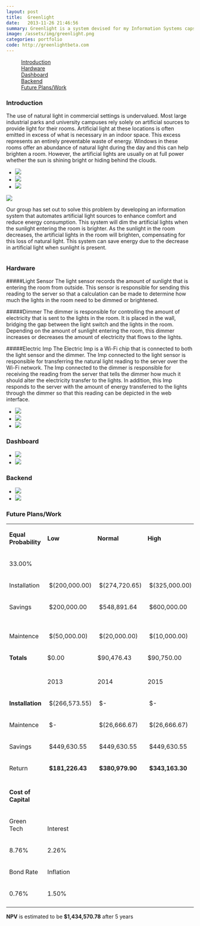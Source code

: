 ```yaml
---
layout: post
title:  Greenlight
date:   2013-11-26 21:46:56
summary: Greenlight is a system devised for my Information Systems capstone project. It harnesses this idea of daylight harvesting -- adjusting artificial lighting in accordance with natural lighting -- wirelessly. By connecting together 3 components - a dimmer, a sensor, and a backend server - we created a system that had potential for saving up to 70% of lighting costs. 
image: /assets/img/greenlight.png
categories: portfolio
code: http://greenlightbeta.com
---
```


<div data-magellan-expedition="fixed">
    <dl class="sub-nav">
        <dd data-magellan-arrival="intro"><a href="#intro">Introduction</a></dd>
        <dd data-magellan-arrival="hardware"><a href="#hardware">Hardware</a></dd>
        <dd data-magellan-arrival="dashboard"><a href="#dashboard">Dashboard</a></dd>
        <dd data-magellan-arrival="back"><a href="#back">Backend</a></dd>
        <dd data-magellan-arrival="discuss"><a href="#discuss">Future Plans/Work</a></dd>
    </dl>
</div>

 
<a name="intro"></a>
<h3 data-magellan-destination="intro">Introduction</h3>

The use of natural light in commercial settings is undervalued. Most large industrial parks and university campuses rely solely on artificial sources to provide light for their rooms. Artificial light at these locations is often emitted in excess of what is necessary in an indoor space. This excess represents an entirely preventable waste of energy. Windows in these rooms offer an abundance of natural light during the day and this can help brighten a room. However, the artificial lights are usually on at full power whether the sun is shining bright or hiding behind the clouds. 

<ul class="small-block-grid-3">
    <li><img class="th" src="/assets/img/greenlight/intro_1.png"></li>
    <li><img class="th" src="/assets/img/greenlight/intro_2.png"></li>
    <li><img class="th" src="/assets/img/greenlight/intro_3.png"></li>
</ul>

<div class="row">
    <div class="medium-8 columns">
        <img class="th" src="/assets/img/greenlight/greenlight_intro.jpg">
    </div>
    <div class="medium-4 columns">
    <p>Our group has set out to solve this problem by developing an information system that automates artificial light sources to enhance comfort and reduce energy consumption. This system will dim the artificial lights when the sunlight entering the room is brighter. As the sunlight in the room decreases, the artificial lights in the room will brighten, compensating for this loss of natural light. This system can save energy due to the decrease in artificial light when sunlight is present. </p>
    </div>
</div>

<a name="hardware"></a>
<h3 data-magellan-destination="hardware">Hardware</h3>

#####Light Sensor
The light sensor records the amount of sunlight that is entering the room from outside. This sensor is responsible for sending this reading to the server so that a calculation can be made to determine how much the lights in the room need to be dimmed or brightened.

#####Dimmer
The dimmer is responsible for controlling the amount of electricity that is sent to the lights in the room. It is placed in the wall, bridging the gap between the light switch and the lights in the room. Depending on the amount of sunlight entering the room, this dimmer increases or decreases the amount of electricity that flows to the lights.


#####Electric Imp
The Electric Imp is a Wi-Fi chip that is connected to both the light sensor and the dimmer. The Imp connected to the light sensor is responsible for transferring the natural light reading to the server over the Wi-Fi network. The Imp connected to the dimmer is responsible for receiving the reading from the server that tells the dimmer how much it should alter the electricity transfer to the lights. In addition, this Imp responds to the server with the amount of energy transferred to the lights through the dimmer so that this reading can be depicted in the web interface.

<ul class="small-block-grid-3">
    <li><img class="th" src="/assets/img/greenlight/dimmer_v1_2.png"></li>
    <li><img class="th" src="/assets/img/greenlight/dimmer_v2_layout.png"></li>
    <li><img class="th" src="/assets/img/greenlight/dimmer_v2_picture.png"></li>
</ul>

<a name="dashboard"></a>
<h3 data-magellan-destination="dashboard">Dashboard</h3>

<ul class="small-block-grid-2">
    <li><img class="th" src="/assets/img/greenlight/dash_v1.png"></li>
    <li><img class="th" src="/assets/img/greenlight/dash_v2.png"></li>
</ul>

<a name="back"></a>
<h3 data-magellan-destination="back">Backend</h3>

<ul class="small-block-grid-2">
    <li><img class="th" src="/assets/img/greenlight/ERD_v1.png"></li>
    <li><img class="th" src="/assets/img/greenlight/server_setup.png"></li>
</ul>

<a name="discuss"></a>
<h3 data-magellan-destination="discuss">Future Plans/Work</h3>

<table >
 <tr >
  <td >
  <p class=MsoNormal><b>Equal Probability</b></p>
  </td>
  <td >
  <p class=MsoNormal><b>Low</b></p>
  </td>
  <td >
  <p class=MsoNormal><b>Normal</b></p>
  </td>
  <td >
  <p class=MsoNormal><b>High</b></p>
  </td>
  <td ></td>
  <td ></td>
 </tr>
 <tr >
  <td >
  <p class=MsoNormal>33.00%</p>
  </td>
  <td ></td>
  <td ></td>
  <td ></td>
  <td></td>
  <td ></td>
 </tr>
 <tr >
  <td >
  <p class=MsoNormal>Installation</p>
  </td>
  <td >
  <p class=MsoNormal><span style="mso-spacerun:yes">&nbsp;</span>$(200,000.00)</p>
  </td>
  <td >
  <p class=MsoNormal><span style="mso-spacerun:yes">&nbsp;</span>$(274,720.65)</p>
  </td>
  <td >
  <p class=MsoNormal><span style="mso-spacerun:yes">&nbsp;</span>$(325,000.00)</p>
  </td>
  <td ></td>
  <td ></td>
 </tr>
 <tr >
  <td >
  <p class=MsoNormal>Savings</p>
  </td>
  <td >
  <p class=MsoNormal><span style="mso-spacerun:yes">&nbsp;</span>$200,000.00 </p>
  </td>
  <td >
  <p class=MsoNormal><span style="mso-spacerun:yes">&nbsp;</span>$548,891.64 </p>
  </td>
  <td width=108 valign=bottom  
   >
  <p class=MsoNormal><span style="mso-spacerun:yes">&nbsp;</span>$600,000.00 </p>
  </td>
  <td width=108 valign=bottom  
   ></td>
  <td width=90 valign=bottom  
   ></td>
 </tr>
 <tr >
  <td width=125 valign=bottom  
   >
  <p class=MsoNormal><span class=SpellE>Maintence</span></p>
  </td>
  <td width=99 valign=bottom  
   >
  <p class=MsoNormal><span style="mso-spacerun:yes">&nbsp;</span>$(50,000.00)</p>
  </td>
  <td width=108 valign=bottom  
   >
  <p class=MsoNormal><span style="mso-spacerun:yes">&nbsp;</span>$(20,000.00)</p>
  </td>
  <td width=108 valign=bottom  
   >
  <p class=MsoNormal><span style="mso-spacerun:yes">&nbsp;</span>$(10,000.00)</p>
  </td>
  <td width=108 valign=bottom  
   >
  <p class=MsoNormal>Average Return </p>
  </td>
  <td width=90 valign=bottom  
   ></td>
 </tr>
 <tr >
  <td width=125 valign=bottom  
   >
  <p class=MsoNormal><b>Totals</b></p>
  </td>
  <td width=99 valign=bottom  
   >
  <p class=MsoNormal>$0.00</p>
  </td>
  <td width=108 valign=bottom  
   >
  <p class=MsoNormal>$90,476.43</p>
  </td>
  <td width=108 valign=bottom  
   >
  <p class=MsoNormal>$90,750.00</p>
  </td>
  <td width=108 valign=bottom  
   >
  <p class=MsoNormal><b>$181,226.43</b></p>
  </td>
  <td width=90 valign=bottom  
   ></td>
 </tr>
 <tr >
  <td width=125 valign=bottom  
   ></td>
  <td width=99 valign=bottom  
   ></td>
  <td width=108 valign=bottom  
   ></td>
  <td width=108 valign=bottom  
   ></td>
  <td width=108 valign=bottom  
   ></td>
  <td width=90 valign=bottom  
   ></td>
 </tr>
 <tr >
  <td width=125 valign=bottom  
   ></td>
  <td width=99 valign=bottom  
   >
  <p class=MsoNormal>2013</p>
  </td>
  <td width=108 valign=bottom  
   >
  <p class=MsoNormal>2014</p>
  </td>
  <td width=108 valign=bottom  
   >
  <p class=MsoNormal>2015</p>
  </td>
  <td width=108 valign=bottom  
   >
  <p class=MsoNormal>2016</p>
  </td>
  <td width=90 valign=bottom  
   >
  <p class=MsoNormal>2017</p>
  </td>
 </tr>
 <tr >
  <td width=125 valign=bottom  
   >
  <p class=MsoNormal><b>Installation</b></p>
  </td>
  <td width=99 valign=bottom  
   >
  <p class=MsoNormal><span style="mso-spacerun:yes">&nbsp;</span>$(266,573.55)</p>
  </td>
  <td width=108 valign=bottom  
   >
  <p class=MsoNormal><span style="mso-spacerun:yes">&nbsp;</span>$<span
  class=GramE>-<span style="mso-spacerun:yes">&nbsp;&nbsp; </span></span></p>
  </td>
  <td width=108 valign=bottom  
   >
  <p class=MsoNormal><span style="mso-spacerun:yes">&nbsp;</span>$<span
  class=GramE>-<span style="mso-spacerun:yes">&nbsp;&nbsp; </span></span></p>
  </td>
  <td width=108 valign=bottom  
   >
  <p class=MsoNormal><span style="mso-spacerun:yes">&nbsp;</span>$<span
  class=GramE>-<span style="mso-spacerun:yes">&nbsp;&nbsp; </span></span></p>
  </td>
  <td width=90 valign=bottom  
   >
  <p class=MsoNormal><span style="mso-spacerun:yes">&nbsp;</span>$<span
  class=GramE>-<span style="mso-spacerun:yes">&nbsp;&nbsp; </span></span></p>
  </td>
 </tr>
 <tr >
  <td width=125 valign=bottom  
   >
  <p class=MsoNormal><span class=SpellE>Maintence</span></p>
  </td>
  <td width=99 valign=bottom  
   >
  <p class=MsoNormal><span style="mso-spacerun:yes">&nbsp;</span>$<span
  class=GramE>-<span style="mso-spacerun:yes">&nbsp;&nbsp; </span></span></p>
  </td>
  <td width=108 valign=bottom  
   >
  <p class=MsoNormal><span style="mso-spacerun:yes">&nbsp;</span>$(26,666.67)</p>
  </td>
  <td width=108 valign=bottom  
   >
  <p class=MsoNormal><span style="mso-spacerun:yes">&nbsp;</span>$(26,666.67)</p>
  </td>
  <td width=108 valign=bottom  
   >
  <p class=MsoNormal><span style="mso-spacerun:yes">&nbsp;</span>$(26,666.67)</p>
  </td>
  <td width=90 valign=bottom  
   >
  <p class=MsoNormal><span style="mso-spacerun:yes">&nbsp;</span>$(26,666.67)</p>
  </td>
 </tr>
 <tr >
  <td width=125 valign=bottom  
   >
  <p class=MsoNormal>Savings</p>
  </td>
  <td width=99 valign=bottom  
   >
  <p class=MsoNormal><span style="mso-spacerun:yes">&nbsp;</span>$449,630.55 </p>
  </td>
  <td width=108 valign=bottom  
   >
  <p class=MsoNormal><span style="mso-spacerun:yes">&nbsp;</span>$449,630.55 </p>
  </td>
  <td width=108 valign=bottom  
   >
  <p class=MsoNormal><span style="mso-spacerun:yes">&nbsp;</span>$449,630.55 </p>
  </td>
  <td width=108 valign=bottom  
   >
  <p class=MsoNormal><span style="mso-spacerun:yes">&nbsp;</span>$449,630.55 </p>
  </td>
  <td width=90 valign=bottom  
   >
  <p class=MsoNormal><span style="mso-spacerun:yes">&nbsp;</span>$449,630.55 </p>
  </td>
 </tr>
 <tr >
  <td width=125 valign=bottom  
   >
  <p class=MsoNormal>Return</p>
  </td>
  <td width=99 valign=bottom  
   >
  <p class=MsoNormal><b><span style="mso-spacerun:yes">&nbsp;</span>$181,226.43
  </b></p>
  </td>
  <td width=108 valign=bottom  
   >
  <p class=MsoNormal><b><span style="mso-spacerun:yes">&nbsp;</span>$380,979.90
  </b></p>
  </td>
  <td width=108 valign=bottom  
   >
  <p class=MsoNormal><b><span style="mso-spacerun:yes">&nbsp;</span>$343,163.30
  </b></p>
  </td>
  <td width=108 valign=bottom  
   >
  <p class=MsoNormal><b><span style="mso-spacerun:yes">&nbsp;</span>$278,418.69
  </b></p>
  </td>
  <td width=90 valign=bottom  
   >
  <p class=MsoNormal><b><span style="mso-spacerun:yes">&nbsp;</span>$250,782.46
  </b></p>
  </td>
 </tr>
 <tr >
  <td width=125 valign=bottom  
   ></td>
  <td width=99 valign=bottom  
   ></td>
  <td width=108 valign=bottom  
   ></td>
  <td width=108 valign=bottom  
   ></td>
  <td width=108 valign=bottom  
   ></td>
  <td width=90 valign=bottom  
   ></td>
 </tr>
 <tr >
  <td width=125 valign=bottom  
   >
  <p class=MsoNormal><b>Cost of Capital</b></p>
  </td>
  <td width=99 valign=bottom  
   ></td>
  <td width=108 valign=bottom  
   ></td>
  <td width=108 valign=bottom  
   ></td>
  <td width=108 valign=bottom  
   ></td>
  <td width=90 valign=bottom  
   ></td>
 </tr>
 <tr >
  <td width=125 valign=bottom  
   >
  <p class=MsoNormal>Green Tech</p>
  </td>
  <td width=99 valign=bottom  
   >
  <p class=MsoNormal>Interest</p>
  </td>
  <td width=108 valign=bottom  
   ></td>
  <td width=108 valign=bottom  
   ></td>
  <td width=108 valign=bottom  
   ></td>
  <td width=90 valign=bottom  
   ></td>
 </tr>
 <tr >
  <td width=125 valign=bottom  
   >
  <p class=MsoNormal>8.76%</p>
  </td>
  <td width=99 valign=bottom  
   >
  <p class=MsoNormal>2.26%</p>
  </td>
  <td width=108 valign=bottom  
   ></td>
  <td width=108 valign=bottom  
   ></td>
  <td width=108 valign=bottom  
   ></td>
  <td width=90 valign=bottom  
   ></td>
 </tr>
 <tr >
  <td width=125 valign=bottom  
   >
  <p class=MsoNormal>Bond Rate</p>
  </td>
  <td width=99 valign=bottom  
   >
  <p class=MsoNormal>Inflation</p>
  </td>
  <td width=108 valign=bottom  
   ></td>
  <td width=108 valign=bottom  
   ></td>
  <td width=108 valign=bottom  
   ></td>
  <td width=90 valign=bottom  
   ></td>
 </tr>
 <tr >
  <td width=125 valign=bottom  
   >
  <p class=MsoNormal>0.76%</p>
  </td>
  <td width=99 valign=bottom  
   >
  <p class=MsoNormal>1.50%</p>
  </td>
  <td width=108 valign=bottom  
   ></td>
  <td width=108 valign=bottom  
   ></td>
  <td width=108 valign=bottom  
   ></td>
  <td width=90 valign=bottom  
   ></td>
 </tr>
 <tr >
  <td width=125 valign=bottom  
   ></td>
  <td width=99 valign=bottom  
   ></td>
  <td width=108 valign=bottom  
   ></td>
  <td width=108 valign=bottom  
   ></td>
  <td width=108 valign=bottom  
   ></td>
  <td width=90 valign=bottom  
   ></td>
 </tr>
</table>

**NPV** is estimated to be **$1,434,570.78** after 5 years
